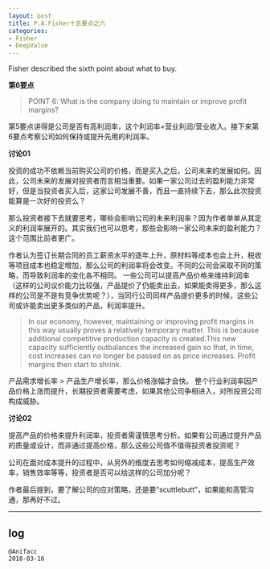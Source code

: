 ```yaml
---
layout: post
title: P.A.Fisher十五要点之六
categories:
- Fisher
- DeepValue
---
```

Fisher described the sixth point about what to buy.

**第6要点**

> POINT 6: What is the company doing to maintain or improve profit margins?

第5要点讲得是公司是否有高利润率，这个利润率=营业利润/营业收入。接下来第6要点考察公司如何保持或提升先用的利润率。

**讨论01**

投资的成功不依赖当前购买公司的价格，而是买入之后，公司未来的发展如何。因此，公司未来的发展对投资者而言相当重要。如果一家公司过去的盈利能力非常好，但是当投资者买入后，这家公司发展不善，而且一直持续下去，那么此次投资能算是一次好的投资么？

那么投资者接下去就要思考，哪些会影响公司的未来利润率？因为作者单单从其定义的利润率展开的。其实我们也可以思考，那些会影响一家公司未来的盈利能力？这个范围比前者更广。

作者认为签订长期合同的员工薪资水平的逐年上升，原材料等成本也会上升，税收等项目成本也稳定增加，那么公司的利润率将会改变。不同的公司会采取不同的策略，而导致利润率的变化各不相同。 一些公司可以提高产品价格来维持利润率（这样的公司议价能力比较强，产品提价了仍能卖出去，如果能卖得更多，那么这样的公司是不是有竞争优势呢？），当同行公司同样产品提价更多的时候，这些公司或许能卖出更多类似的产品，利润率提升。

> In our economy, however, maintaining or improving profit margins in this way usually proves a relatively temporary matter. This is because additional competitive production capacity is created.This new capacity sufficiently outbalances the increased gain so that, in time, cost increases can no longer be passed on as price increases. Profit margins then start to shrink.

产品需求增长率 > 产品生产增长率，那么价格涨幅才会快。 整个行业利润率因产品价格上涨而提升，长期投资者需要考虑，如果其他公司争相进入，对所投资公司构成威胁。

**讨论02**

提高产品的价格来提升利润率，投资者需谨慎思考分析。如果有公司通过提升产品的质量或设计，而非通过提高价格，那么这些公司值不值得投资者投资呢？

公司在面对成本提升的过程中，从另外的维度去思考如何缩减成本，提高生产效率，销售效率等等，投资者是否可以给这样的公司加分呢？

作者最后提到，要了解公司的应对策略，还是要“scuttlebutt”，如果能和高管沟通，那再好不过。

---

## log

```
@Anifacc
2018-03-16
```